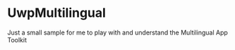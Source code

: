 # UwpMultilingual

Just a small sample for me to play with and understand the Multilingual App Toolkit
